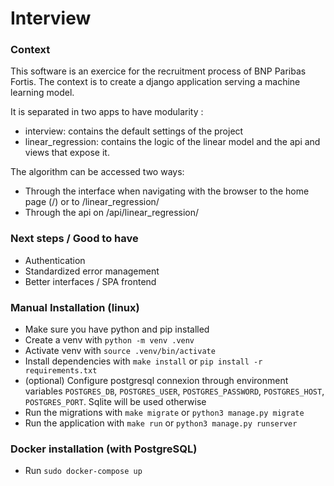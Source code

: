 # Interview

### Context
This software is an exercice for the recruitment process of BNP Paribas Fortis. The context is to create a django application serving a machine learning model.


It is separated in two apps to have modularity : 
- interview: contains the default settings of the project
- linear_regression: contains the logic of the linear model and the api and views that expose it.


The algorithm can be accessed two ways: 
- Through the interface when navigating with the browser to the home page (/) or to /linear_regression/
- Through the api on /api/linear_regression/

### Next steps / Good to have
- Authentication
- Standardized error management
- Better interfaces / SPA frontend

### Manual Installation (linux)
- Make sure you have python and pip installed
- Create a venv with `python -m venv .venv`
- Activate venv with `source .venv/bin/activate`
- Install dependencies with `make install` or `pip install -r requirements.txt` 
- (optional) Configure postgresql connexion through environment variables `POSTGRES_DB`, `POSTGRES_USER`, `POSTGRES_PASSWORD`, `POSTGRES_HOST`, `POSTGRES_PORT`. Sqlite will be used otherwise
- Run the migrations with `make migrate` or `python3 manage.py migrate`
- Run the application with `make run` or `python3 manage.py runserver`

### Docker installation (with PostgreSQL)
- Run `sudo docker-compose up`